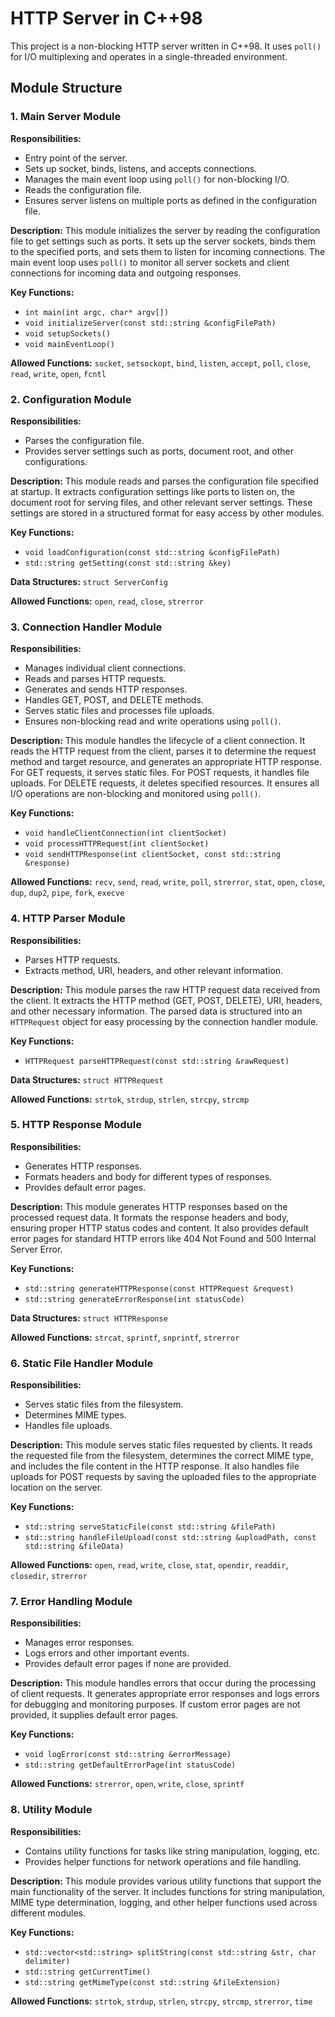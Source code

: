 # HTTP Server in C++98

This project is a non-blocking HTTP server written in C++98. It uses `poll()` for I/O multiplexing and operates in a single-threaded environment.

## Module Structure

### 1. Main Server Module

**Responsibilities:**
- Entry point of the server.
- Sets up socket, binds, listens, and accepts connections.
- Manages the main event loop using `poll()` for non-blocking I/O.
- Reads the configuration file.
- Ensures server listens on multiple ports as defined in the configuration file.

**Description:**
This module initializes the server by reading the configuration file to get settings such as ports. It sets up the server sockets, binds them to the specified ports, and sets them to listen for incoming connections. The main event loop uses `poll()` to monitor all server sockets and client connections for incoming data and outgoing responses.

**Key Functions:**
- `int main(int argc, char* argv[])`
- `void initializeServer(const std::string &configFilePath)`
- `void setupSockets()`
- `void mainEventLoop()`

**Allowed Functions:**
`socket`, `setsockopt`, `bind`, `listen`, `accept`, `poll`, `close`, `read`, `write`, `open`, `fcntl`

### 2. Configuration Module

**Responsibilities:**
- Parses the configuration file.
- Provides server settings such as ports, document root, and other configurations.

**Description:**
This module reads and parses the configuration file specified at startup. It extracts configuration settings like ports to listen on, the document root for serving files, and other relevant server settings. These settings are stored in a structured format for easy access by other modules.

**Key Functions:**
- `void loadConfiguration(const std::string &configFilePath)`
- `std::string getSetting(const std::string &key)`

**Data Structures:**
`struct ServerConfig`

**Allowed Functions:**
`open`, `read`, `close`, `strerror`

### 3. Connection Handler Module

**Responsibilities:**
- Manages individual client connections.
- Reads and parses HTTP requests.
- Generates and sends HTTP responses.
- Handles GET, POST, and DELETE methods.
- Serves static files and processes file uploads.
- Ensures non-blocking read and write operations using `poll()`.

**Description:**
This module handles the lifecycle of a client connection. It reads the HTTP request from the client, parses it to determine the request method and target resource, and generates an appropriate HTTP response. For GET requests, it serves static files. For POST requests, it handles file uploads. For DELETE requests, it deletes specified resources. It ensures all I/O operations are non-blocking and monitored using `poll()`.

**Key Functions:**
- `void handleClientConnection(int clientSocket)`
- `void processHTTPRequest(int clientSocket)`
- `void sendHTTPResponse(int clientSocket, const std::string &response)`

**Allowed Functions:**
`recv`, `send`, `read`, `write`, `poll`, `strerror`, `stat`, `open`, `close`, `dup`, `dup2`, `pipe`, `fork`, `execve`

### 4. HTTP Parser Module

**Responsibilities:**
- Parses HTTP requests.
- Extracts method, URI, headers, and other relevant information.

**Description:**
This module parses the raw HTTP request data received from the client. It extracts the HTTP method (GET, POST, DELETE), URI, headers, and other necessary information. The parsed data is structured into an `HTTPRequest` object for easy processing by the connection handler module.

**Key Functions:**
- `HTTPRequest parseHTTPRequest(const std::string &rawRequest)`

**Data Structures:**
`struct HTTPRequest`

**Allowed Functions:**
`strtok`, `strdup`, `strlen`, `strcpy`, `strcmp`

### 5. HTTP Response Module

**Responsibilities:**
- Generates HTTP responses.
- Formats headers and body for different types of responses.
- Provides default error pages.

**Description:**
This module generates HTTP responses based on the processed request data. It formats the response headers and body, ensuring proper HTTP status codes and content. It also provides default error pages for standard HTTP errors like 404 Not Found and 500 Internal Server Error.

**Key Functions:**
- `std::string generateHTTPResponse(const HTTPRequest &request)`
- `std::string generateErrorResponse(int statusCode)`

**Data Structures:**
`struct HTTPResponse`

**Allowed Functions:**
`strcat`, `sprintf`, `snprintf`, `strerror`

### 6. Static File Handler Module

**Responsibilities:**
- Serves static files from the filesystem.
- Determines MIME types.
- Handles file uploads.

**Description:**
This module serves static files requested by clients. It reads the requested file from the filesystem, determines the correct MIME type, and includes the file content in the HTTP response. It also handles file uploads for POST requests by saving the uploaded files to the appropriate location on the server.

**Key Functions:**
- `std::string serveStaticFile(const std::string &filePath)`
- `std::string handleFileUpload(const std::string &uploadPath, const std::string &fileData)`

**Allowed Functions:**
`open`, `read`, `write`, `close`, `stat`, `opendir`, `readdir`, `closedir`, `strerror`

### 7. Error Handling Module

**Responsibilities:**
- Manages error responses.
- Logs errors and other important events.
- Provides default error pages if none are provided.

**Description:**
This module handles errors that occur during the processing of client requests. It generates appropriate error responses and logs errors for debugging and monitoring purposes. If custom error pages are not provided, it supplies default error pages.

**Key Functions:**
- `void logError(const std::string &errorMessage)`
- `std::string getDefaultErrorPage(int statusCode)`

**Allowed Functions:**
`strerror`, `open`, `write`, `close`, `sprintf`

### 8. Utility Module

**Responsibilities:**
- Contains utility functions for tasks like string manipulation, logging, etc.
- Provides helper functions for network operations and file handling.

**Description:**
This module provides various utility functions that support the main functionality of the server. It includes functions for string manipulation, MIME type determination, logging, and other helper functions used across different modules.

**Key Functions:**
- `std::vector<std::string> splitString(const std::string &str, char delimiter)`
- `std::string getCurrentTime()`
- `std::string getMimeType(const std::string &fileExtension)`

**Allowed Functions:**
`strtok`, `strdup`, `strlen`, `strcpy`, `strcmp`, `strerror`, `time`

